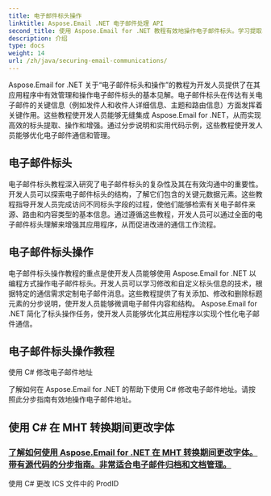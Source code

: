 ```yaml
---
title: 电子邮件标头操作
linktitle: Aspose.Email .NET 电子邮件处理 API
second_title: 使用 Aspose.Email for .NET 教程有效地操作电子邮件标头。学习提取、修改和个性化标题以增强沟通。
description: 介绍
type: docs
weight: 14
url: /zh/java/securing-email-communications/
---
```


Aspose.Email for .NET 关于“电子邮件标头和操作”的教程为开发人员提供了在其应用程序中有效管理和操作电子邮件标头的基本见解。电子邮件标头在传达有关电子邮件的关键信息（例如发件人和收件人详细信息、主题和路由信息）方面发挥着关键作用。这些教程使开发人员能够无缝集成 Aspose.Email for .NET，从而实现高效的标头提取、操作和增强。通过分步说明和实用代码示例，这些教程使开发人员能够优化电子邮件通信和管理。

## 电子邮件标头
电子邮件标头教程深入研究了电子邮件标头的复杂性及其在有效沟通中的重要性。开发人员可以探索电子邮件标头的结构，了解它们包含的关键元数据元素。这些教程指导开发人员完成访问不同标头字段的过程，使他们能够检索有关电子邮件来源、路由和内容类型的基本信息。通过遵循这些教程，开发人员可以通过全面的电子邮件标头理解来增强其应用程序，从而促进改进的通信工作流程。

## 电子邮件标头操作
电子邮件标头操作教程的重点是使开发人员能够使用 Aspose.Email for .NET 以编程方式操作电子邮件标头。开发人员可以学习修改和自定义标头信息的技术，根据特定的通信需求定制电子邮件消息。这些教程提供了有关添加、修改和删除标题元素的分步说明，使开发人员能够微调电子邮件内容和结构。 Aspose.Email for .NET 简化了标头操作任务，使开发人员能够优化其应用程序以实现个性化电子邮件通信。

## 电子邮件标头操作教程
使用 C# 修改电子邮件地址

了解如何在 Aspose.Email for .NET 的帮助下使用 C# 修改电子邮件地址。请按照此分步指南有效地操作电子邮件地址。

## 使用 C# 在 MHT 转换期间更改字体
### [了解如何使用 Aspose.Email for .NET 在 MHT 转换期间更改字体。带有源代码的分步指南。非常适合电子邮件归档和文档管理。](./tls-encryption/)
使用 C# 更改 ICS 文件中的 ProdID